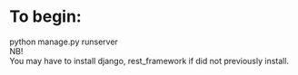 # To begin:
python manage.py runserver <br>
NB!<br>
You may have to install django, rest_framework if did not previously install.
